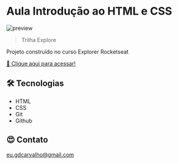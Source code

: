 # Aula Introdução ao HTML e CSS

![preview](./.github/#)

> Trilha Explore

Projeto construído no curso Explorer Rocketseat

[🔗 Clique aqui para acessar!](https://gdcarvalho.github.io/projeto01-explorer/)

## 🛠 Tecnologias
- HTML
- CSS
- Git
- Github

## 😍 Contato

eu.gdcarvalho@gmail.com
